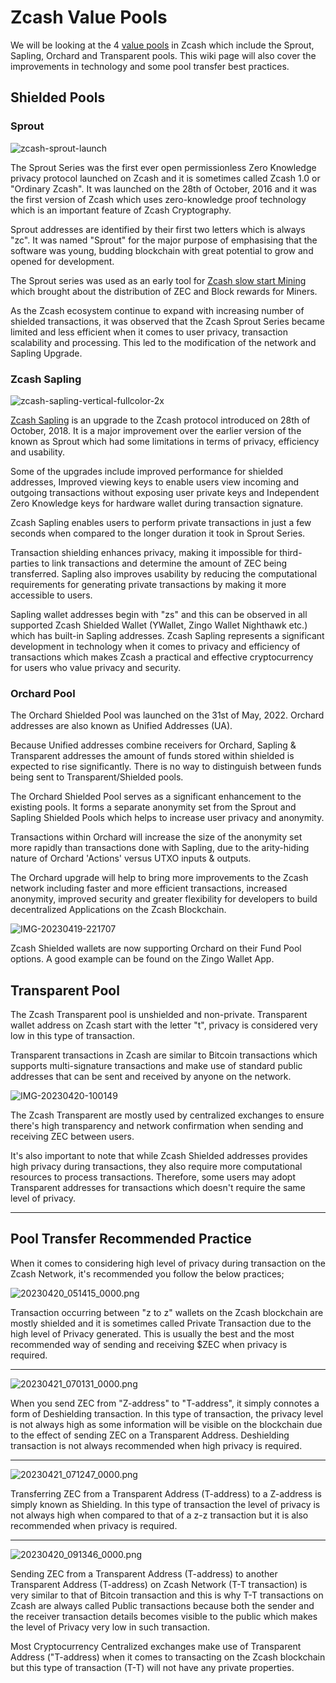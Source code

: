 # Zcash Value Pools

We will be looking at the 4 [value pools](https://zcash.readthedocs.io/en/latest/rtd_pages/addresses.html) in Zcash which include the Sprout, Sapling, Orchard and Transparent pools. This wiki page will also cover the improvements in technology and some pool transfer best practices.


## Shielded Pools

### Sprout


![zcash-sprout-launch](https://user-images.githubusercontent.com/81990132/233535478-a84724d7-cb0e-4ad8-bfcc-499f665fba24.png)


The Sprout Series was the first ever open permissionless Zero Knowledge privacy protocol launched on Zcash and it is sometimes called Zcash 1.0 or "Ordinary Zcash". It was launched on the 28th of October, 2016 and it was the first version of Zcash which uses zero-knowledge proof technology which is an important feature of Zcash Cryptography. 


Sprout addresses are identified by their first two letters which is always "zc". It was named "Sprout" for the major purpose of emphasising that the software was young, budding blockchain with great potential to grow and  opened for development. 

The Sprout series was used as an early tool for [Zcash slow start Mining](https://electriccoin.co/blog/slow-start-and-mining-ecosystem/) which brought about the distribution of ZEC and Block rewards for Miners. 

As the Zcash ecosystem continue  to expand with increasing number of shielded transactions, it was observed that the Zcash Sprout Series became limited and less efficient when it comes to user privacy, transaction scalability and processing. This led to the modification of the network and Sapling Upgrade. 


### Zcash Sapling

![zcash-sapling-vertical-fullcolor-2x](https://user-images.githubusercontent.com/81990132/233535552-f04b727e-078f-483a-8fbc-1628486be0c8.png)

[Zcash Sapling](https://z.cash/upgrade/sapling) is an upgrade to the Zcash protocol introduced on 28th of October, 2018. It is a major improvement over the earlier version of the known as Sprout which had some limitations in terms of privacy, efficiency and usability. 

Some of the upgrades include improved performance for shielded addresses, Improved viewing keys to enable users view incoming and outgoing transactions without exposing user private keys and Independent Zero Knowledge keys for hardware wallet during transaction signature. 

Zcash Sapling enables users to perform private transactions in just a few seconds when compared to the longer duration it took in Sprout Series. 

Transaction shielding enhances privacy, making it impossible for third-parties to link transactions and determine the amount of ZEC being transferred. Sapling also improves usability by reducing the computational requirements for generating private transactions by making it more accessible to users.

Sapling wallet addresses begin with "zs" and this can be observed in all supported Zcash Shielded Wallet (YWallet, Zingo Wallet Nighthawk etc.) which has built-in Sapling addresses. Zcash Sapling represents a significant development in technology when it comes to privacy and efficiency of transactions which makes Zcash a practical and effective cryptocurrency for users who value privacy and security.

### Orchard Pool

The Orchard Shielded Pool was launched on the 31st of May, 2022. Orchard addresses are also known as Unified Addresses (UA). 

Because Unified addresses combine receivers for Orchard, Sapling & Transparent addresses the amount of funds stored within shielded is expected to rise significantly. There is no way to distinguish between funds being sent to Transparent/Shielded pools. 

The Orchard Shielded Pool serves as a significant enhancement to the existing pools. It forms a separate anonymity set from the Sprout and Sapling Shielded Pools which helps to increase user privacy and anonymity.

Transactions within Orchard will increase the size of the anonymity set more rapidly than transactions done with Sapling, due to the arity-hiding nature of Orchard 'Actions' versus UTXO inputs & outputs. 

The Orchard upgrade will help to bring more improvements to the Zcash network including faster and more efficient transactions, increased anonymity, improved security and greater flexibility for developers to build decentralized Applications on the Zcash Blockchain. 

![IMG-20230419-221707](https://user-images.githubusercontent.com/81990132/233535609-6bf85926-567d-42ff-8b3f-9123afe98f65.jpg)

Zcash Shielded wallets are now supporting Orchard on their Fund Pool options. A good example can be found on the Zingo Wallet App. 


## Transparent Pool

The Zcash Transparent pool is unshielded and non-private. Transparent wallet address on Zcash start with the letter "t", privacy is considered very low in this type of transaction. 

Transparent transactions in Zcash are similar to Bitcoin transactions which supports multi-signature transactions and make use of standard public addresses that can be sent and received by anyone on the network.


![IMG-20230420-100149](https://user-images.githubusercontent.com/81990132/233535663-bc536044-2537-41b2-9acb-69b3613e9ab6.jpg)

The Zcash Transparent are mostly used by centralized exchanges to ensure there's high transparency and network confirmation when sending and receiving ZEC between users.

It's also important to note that while Zcash Shielded addresses provides high privacy during transactions, they also require more computational resources to process transactions. Therefore, some users may adopt Transparent addresses for transactions which doesn't require the same level of privacy.

---
### 

## Pool Transfer Recommended Practice

When it comes to considering high level of privacy during transaction on the Zcash Network, it's recommended you follow the below practices;

![20230420_051415_0000.png](https://user-images.githubusercontent.com/38798812/233546739-e9076b2d-bcb5-40a1-96a8-25284dff0786.png)

Transaction occurring between "z to z" wallets on the Zcash blockchain are mostly shielded and it is sometimes called Private Transaction due to the high level of Privacy generated. This is usually the best and the most recommended way of sending and receiving $ZEC when privacy is required. 

---
![20230421_070131_0000.png](https://user-images.githubusercontent.com/38798812/233552931-d69f4ef3-b065-4d61-8e6b-adbc2edc4d70.png)

When you send ZEC from "Z-address" to "T-address", it simply connotes a form of Deshielding transaction. In this type of transaction, the privacy level is not always high as some information will be visible on the blockchain due to the effect of sending ZEC on a Transparent Address. Deshielding transaction is not always recommended when high privacy is required. 

---

![20230421_071247_0000.png](https://user-images.githubusercontent.com/38798812/233555082-455fbcbd-c685-4c1d-91f2-2d911e6a6273.png)

Transferring ZEC from a Transparent Address (T-address) to a Z-address is simply known as Shielding. In this type of transaction the level of privacy is not always high when compared to that of a z-z transaction but it is also recommended when privacy is required. 



---

![20230420_091346_0000.png](https://user-images.githubusercontent.com/38798812/233546890-5580a7b9-e8c5-4e2c-a248-3f6338bbe0d1.png)

Sending ZEC from a Transparent Address (T-address) to another Transparent Address (T-address) on Zcash Network (T-T transaction) is very similar to that of Bitcoin transaction and this is why T-T transactions on Zcash are always called Public transactions because both the sender and the receiver transaction details becomes visible to the public which makes the level of Privacy very low in such transaction. 

Most Cryptocurrency Centralized exchanges make use of Transparent Address ("T-address) when it comes to transacting on the Zcash blockchain but this type of transaction (T-T) will not have any private properties. 


